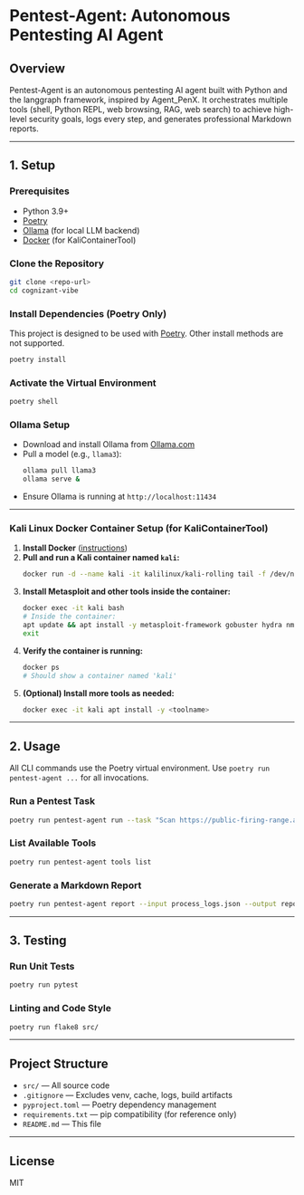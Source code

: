 # Pentest-Agent: Autonomous Pentesting AI Agent

## Overview
Pentest-Agent is an autonomous pentesting AI agent built with Python and the langgraph framework, inspired by Agent_PenX. It orchestrates multiple tools (shell, Python REPL, web browsing, RAG, web search) to achieve high-level security goals, logs every step, and generates professional Markdown reports.

---

## 1. Setup

### Prerequisites
- Python 3.9+
- [Poetry](https://python-poetry.org/docs/#installation)
- [Ollama](https://ollama.com/download) (for local LLM backend)
- [Docker](https://docs.docker.com/get-docker/) (for KaliContainerTool)

### Clone the Repository
```sh
git clone <repo-url>
cd cognizant-vibe
```

### Install Dependencies (Poetry Only)
This project is designed to be used with [Poetry](https://python-poetry.org/). Other install methods are not supported.
```sh
poetry install
```

### Activate the Virtual Environment
```sh
poetry shell
```

### Ollama Setup
- Download and install Ollama from [Ollama.com](https://ollama.com/download)
- Pull a model (e.g., `llama3`):
  ```sh
  ollama pull llama3
  ollama serve &
  ```
- Ensure Ollama is running at `http://localhost:11434`

---

### Kali Linux Docker Container Setup (for KaliContainerTool)

1. **Install Docker** ([instructions](https://docs.docker.com/get-docker/))
2. **Pull and run a Kali container named `kali`:**
   ```sh
   docker run -d --name kali -it kalilinux/kali-rolling tail -f /dev/null
   ```
3. **Install Metasploit and other tools inside the container:**
   ```sh
   docker exec -it kali bash
   # Inside the container:
   apt update && apt install -y metasploit-framework gobuster hydra nmap
   exit
   ```
4. **Verify the container is running:**
   ```sh
   docker ps
   # Should show a container named 'kali'
   ```
5. **(Optional) Install more tools as needed:**
   ```sh
   docker exec -it kali apt install -y <toolname>
   ```

---

## 2. Usage

All CLI commands use the Poetry virtual environment. Use `poetry run pentest-agent ...` for all invocations.

### Run a Pentest Task
```sh
poetry run pentest-agent run --task "Scan https://public-firing-range.appspot.com/ for Reflected XSS"
```

### List Available Tools
```sh
poetry run pentest-agent tools list
```

### Generate a Markdown Report
```sh
poetry run pentest-agent report --input process_logs.json --output report.md
```

---

## 3. Testing

### Run Unit Tests
```sh
poetry run pytest
```

### Linting and Code Style
```sh
poetry run flake8 src/
```

---

## Project Structure
- `src/` — All source code
- `.gitignore` — Excludes venv, cache, logs, build artifacts
- `pyproject.toml` — Poetry dependency management
- `requirements.txt` — pip compatibility (for reference only)
- `README.md` — This file

---

## License
MIT
